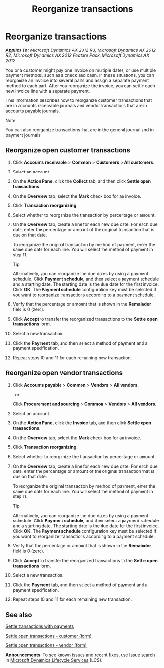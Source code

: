 ﻿---
title: Reorganize transactions
TOCTitle: Reorganize transactions
ms:assetid: 07d75286-c2ff-42c7-ad12-f91141d83fd3
ms:mtpsurl: https://technet.microsoft.com/en-us/library/Aa569727(v=AX.60)
ms:contentKeyID: 36966679
ms.date: 04/18/2014
mtps_version: v=AX.60
---

# Reorganize transactions 


_**Applies To:** Microsoft Dynamics AX 2012 R3, Microsoft Dynamics AX 2012 R2, Microsoft Dynamics AX 2012 Feature Pack, Microsoft Dynamics AX 2012_

You or a customer might pay one invoice on multiple dates, or use multiple payment methods, such as a check and cash. In these situations, you can reorganize an invoice into several parts and assign a separate payment method to each part. After you reorganize the invoice, you can settle each new invoice line with a separate payment.

This information describes how to reorganize customer transactions that are in accounts receivable journals and vendor transactions that are in accounts payable journals.


> [!NOTE]
> <P>You can also reorganize transactions that are in the general journal and in payment journals.</P>



## Reorganize open customer transactions

1.  Click **Accounts receivable** \> **Common** \> **Customers** \> **All customers**.

2.  Select an account.

3.  On the **Action Pane**, click the **Collect** tab, and then click **Settle open transactions**.

4.  On the **Overview** tab, select the **Mark** check box for an invoice.

5.  Click **Transaction reorganizing**.

6.  Select whether to reorganize the transaction by percentage or amount.

7.  On the **Overview** tab, create a line for each new due date. For each due date, enter the percentage or amount of the original transaction that is due on that date.
    
    To reorganize the original transaction by method of payment, enter the same due date for each line. You will select the method of payment in step 11.
    

    > [!TIP]
    > <P>Alternatively, you can reorganize the due dates by using a payment schedule. Click <STRONG>Payment schedule</STRONG>, and then select a payment schedule and a starting date. The starting date is the due date for the first invoice. Click <STRONG>OK</STRONG>. The <STRONG>Payment schedule</STRONG> configuration key must be selected if you want to reorganize transactions according to a payment schedule.</P>



8.  Verify that the percentage or amount that is shown in the **Remainder** field is 0 (zero).

9.  Click **Accept** to transfer the reorganized transactions to the **Settle open transactions** form.

10. Select a new transaction.

11. Click the **Payment** tab, and then select a method of payment and a payment specification.

12. Repeat steps 10 and 11 for each remaining new transaction.

## Reorganize open vendor transactions

1.  Click **Accounts payable** \> **Common** \> **Vendors** \> **All vendors**.
    
    –or–
    
    Click **Procurement and sourcing** \> **Common** \> **Vendors** \> **All vendors**.

2.  Select an account.

3.  On the **Action Pane**, click the **Invoice** tab, and then click **Settle open transactions**.

4.  On the **Overview** tab, select the **Mark** check box for an invoice.

5.  Click **Transaction reorganizing**.

6.  Select whether to reorganize the transaction by percentage or amount.

7.  On the **Overview** tab, create a line for each new due date. For each due date, enter the percentage or amount of the original transaction that is due on that date.
    
    To reorganize the original transaction by method of payment, enter the same due date for each line. You will select the method of payment in step 11.
    

    > [!TIP]
    > <P>Alternatively, you can reorganize the due dates by using a payment schedule. Click <STRONG>Payment schedule</STRONG>, and then select a payment schedule and a starting date. The starting date is the due date for the first invoice. Click <STRONG>OK</STRONG>. The <STRONG>Payment schedule</STRONG> configuration key must be selected if you want to reorganize transactions according to a payment schedule.</P>



8.  Verify that the percentage or amount that is shown in the **Remainder** field is 0 (zero).

9.  Click **Accept** to transfer the reorganized transactions to the **Settle open transactions** form.

10. Select a new transaction.

11. Click the **Payment** tab, and then select a method of payment and a payment specification.

12. Repeat steps 10 and 11 for each remaining new transaction.

## See also

[Settle transactions with payments](settle-transactions-with-payments.md)

[Settle open transactions - customer (form)](https://technet.microsoft.com/en-us/library/aa558602\(v=ax.60\))

[Settle open transactions - vendor (form)](https://technet.microsoft.com/en-us/library/aa619609\(v=ax.60\))

  
**Announcements:** To see known issues and recent fixes, use [Issue search](http://go.microsoft.com/fwlink/?linkid=389258) in [Microsoft Dynamics Lifecycle Services](http://go.microsoft.com/fwlink/?linkid=306505) (LCS).

